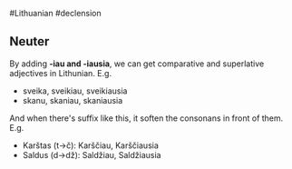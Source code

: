 #Lithuanian #declension 

## Neuter

By adding __-iau and -iausia__, we can get comparative and superlative adjectives in Lithunian. E.g.

- sveika, sveikiau, sveikiausia 
- skanu, skaniau, skaniausia

And when there's suffix like this, it soften the consonans in front of them. E.g.

- Karštas (t->č): Karščiau, Karščiausia
- Saldus (d->dž): Saldžiau, Saldžiausia


